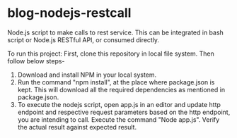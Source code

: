 # blog-nodejs-restcall
Node.js script to make calls to rest service. This can be integrated in bash script or Node.js RESTful API, or consumed directly.

To run this project:
First, clone this repository in local file system. Then follow below steps-
1. Download and install NPM in your local system.
2. Run the command "npm install", at the place where package.json is kept. This will download all the required dependencies as mentioned in package.json.
3. To execute the nodejs script, open app.js in an editor and update http endpoint and respective request parameters based on the http endpoint, you are intending to call. Execute the command "Node app.js". Verify the actual result against expected result.
